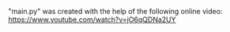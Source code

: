 "main.py" was created with the help of the following online video: https://www.youtube.com/watch?v=jO6qQDNa2UY